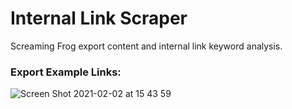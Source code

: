 # Internal Link Scraper
Screaming Frog export content and internal link keyword analysis.

### Export Example Links:

![Screen Shot 2021-02-02 at 15 43 59](https://user-images.githubusercontent.com/9290445/106602370-f3241180-656d-11eb-8d51-be681f39b000.png)

